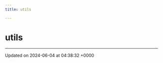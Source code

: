 ```yaml
---
title: utils

---
```


# utils








-------------------------------

Updated on 2024-06-04 at 04:38:32 +0000
